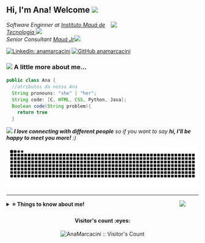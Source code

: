 
<h2> Hi, I'm Ana! Welcome <img src="https://media.giphy.com/media/mGcNjsfWAjY5AEZNw6/giphy.gif" width="50"></h2>
<img align='right' src="https://media.giphy.com/media/ieyl9zmCjO4b4t6qoY/giphy.gif" width="230">
<p><em>Software Enginner at <a href="https://maua.br/"> Instituto Mauá de Tecnologia </a><img src="https://media.giphy.com/media/fYSnHlufseco8Fh93Z/giphy.gif" width="30"></br>Senior Consultant <a href="https://mauajr.com/">Mauá Jr</a><img src="https://media.giphy.com/media/WUlplcMpOCEmTGBtBW/giphy.gif" width="30"> 
</em></p>

[![Linkedin: anamarcacini](https://img.shields.io/badge/-AnaHelena-blue?style=flat-square&logo=Linkedin&logoColor=white&link=https://www.linkedin.com/in/thaianebraga/)](https://www.linkedin.com/in/ana-helena/)
[![GitHub anamarcacini](https://img.shields.io/github/followers/anamarcacini?label=follow&style=social)](https://github.com/AnaMarcacini)


### <img src="https://media.giphy.com/media/VgCDAzcKvsR6OM0uWg/giphy.gif" width="50"> A little more about me...  

```java
public class Ana {
  //atributos da nossa Ana
  String pronouns: "she" | "her";
  String code: [C, HTML, CSS, Python, Java];
  Boolean code(String problem){
    return true
  }
```

<img src="https://media.giphy.com/media/LnQjpWaON8nhr21vNW/giphy.gif" width="60"> <em><b>I love connecting with different people</b> so if you want to say <b>hi, I'll be happy to meet you more!</b> :)</em>


 
![Snake animation](https://github.com/AnaMarcacini/AnaMarcacini/blob/output/github-contribution-grid-snake.svg)


---

<details>
  <summary> <b> ⭐️ Things to know about me! </b><img style="float: right;" src="https://media3.giphy.com/media/DLxaEcISD5TaM/giphy.gif?cid=ecf05e475fln0exffigi682vkw22olwsj6nidt7c1q2x4w8t&rid=giphy.gif&ct=g" width="50">
 </summary>

  <a href="https://www.linkedin.com/in/ana-helena-marcacini-a06387178" >
  <img height="40%" src="https://github-readme-stats.vercel.app/api?username=AnaMarcacini&show_icons=true&theme=vue&include_all_commits=true&count_private=true" />
  <img height="10%" src="https://github-readme-stats.vercel.app/api/top-langs/?username=AnaMarcacini&layout=compact&langs_count=7&theme=vue" style="float: right; margin-left: -10px"/>
 </a>
 </div>
  </details>


<h4 align="center">Visitor's count :eyes:</h4>

<p align="center"><img src="https://profile-counter.glitch.me/{AnaMarcacini}/count.svg" alt="AnaMarcacini :: Visitor's Count" /></p>


<!--<p align="center"><img src="https://github-readme-stats.vercel.app/api/top-langs/?username=AnaMarcacini&langs_count=10&theme=tokyonight&layout=compact" alt="AnaMarcacini :: Top Langs" /></p> -->



